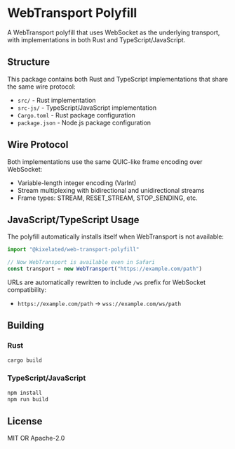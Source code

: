 # WebTransport Polyfill

A WebTransport polyfill that uses WebSocket as the underlying transport, with implementations in both Rust and TypeScript/JavaScript.

## Structure

This package contains both Rust and TypeScript implementations that share the same wire protocol:

- `src/` - Rust implementation
- `src-js/` - TypeScript/JavaScript implementation
- `Cargo.toml` - Rust package configuration
- `package.json` - Node.js package configuration

## Wire Protocol

Both implementations use the same QUIC-like frame encoding over WebSocket:
- Variable-length integer encoding (VarInt)
- Stream multiplexing with bidirectional and unidirectional streams
- Frame types: STREAM, RESET_STREAM, STOP_SENDING, etc.

## JavaScript/TypeScript Usage

The polyfill automatically installs itself when WebTransport is not available:

```javascript
import "@kixelated/web-transport-polyfill"

// Now WebTransport is available even in Safari
const transport = new WebTransport("https://example.com/path")
```

URLs are automatically rewritten to include `/ws` prefix for WebSocket compatibility:
- `https://example.com/path` → `wss://example.com/ws/path`

## Building

### Rust
```bash
cargo build
```

### TypeScript/JavaScript
```bash
npm install
npm run build
```

## License

MIT OR Apache-2.0